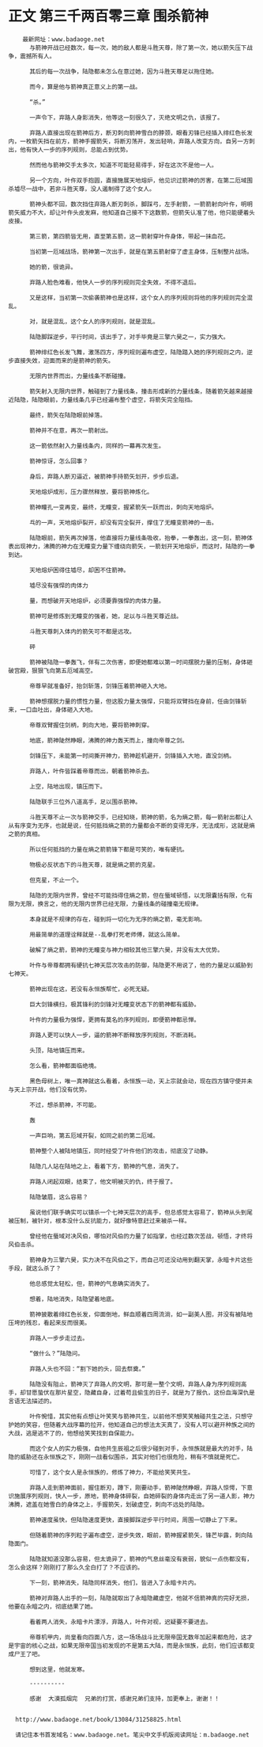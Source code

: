 # 正文 第三千两百零三章 围杀箭神
        最新网址：www.badaoge.net
          与箭神开战已经数次，每一次，她的敌人都是斗胜天尊，除了第一次，她以箭矢压下战争，震撼所有人。
      
          其后的每一次战争，陆隐都未怎么在意过她，因为斗胜天尊足以拖住她。
      
          而今，算是他与箭神真正意义上的第一战。
      
          “杀。”
      
          一声令下，弃路人身影消失，他等这一刻很久了，灭绝文明之仇，该报了。
      
          弃路人直接出现在箭神后方，断刃刺向箭神雪白的脖颈，眼看刃锋已经插入绯红色长发内，一枚箭矢挡在前方，箭神手握箭矢，将断刃荡开，发出轻响，弃路人改变方向，自另一方刺出，他有快人一步的序列规则，总能占到优势。
      
          然而他与箭神交手太多次，知道不可能轻易得手，好在这次不是他一人。
      
          另一个方向，叶仵双手抱圆，直接施展天地熔炉，他见识过箭神的厉害，在第二厄域围杀墟尽一战中，若非斗胜天尊，没人遏制得了这个女人。
      
          箭神头都不回，数次挡住弃路人断刃刺杀，脚踩弓，左手射箭，一箭箭射向叶仵，明明箭矢威力不大，却让叶仵头皮发麻，他知道自己接不下这数箭，但箭矢认准了他，他只能硬着头皮接。
      
          第三箭，第四箭皆无用，直至第五箭，这一箭射穿叶仵身体，带起一抹血花。
      
          当初第一厄域战场，箭神第一次出手，就是在第五箭射穿了虚主身体，压制整片战场。
      
          她的箭，很诡异。
      
          弃路人脸色难看，他快人一步的序列规则完全失效，不得不退后。
      
          又是这样，当初第一次偷袭箭神也是这样，这个女人的序列规则将他的序列规则完全混乱。
      
          对，就是混乱，这个女人的序列规则，就是混乱。
      
          陆隐脚踩逆步，平行时间，该出手了，对手毕竟是三擎六昊之一，实力强大。
      
          箭神绯红色长发飞舞，激荡四方，序列规则遍布虚空，陆隐踏入她的序列规则之内，逆步直接失效，迎面而来的是箭神的箭矢。
      
          无限内世界而出，力量线条不断碰撞。
      
          箭矢射入无限内世界，触碰到了力量线条，撞击形成新的力量线条，随着箭矢越来越接近陆隐，陆隐眼前，力量线条几乎已经遍布整个虚空，将箭矢完全阻挡。
      
          最终，箭矢在陆隐眼前掉落。
      
          箭神并不在意，再次一箭射出。
      
          这一箭依然射入力量线条内，同样的一幕再次发生。
      
          箭神惊讶，怎么回事？
      
          身后，弃路人断刃逼近，被箭神手持箭矢划开，步步后退。
      
          天地熔炉成形，压力骤然释放，要将箭神炼化。
      
          箭神瞳孔一变再变，最终，无瞳变，握紧箭矢一跃而出，刺向天地熔炉。
      
          乓的一声，天地熔炉裂开，却没有完全裂开，撑住了无瞳变箭神的一击。
      
          陆隐眼前，箭矢再次掉落，他直接将力量线条吸收，抬拳，一拳轰出，这一刻，箭神体表出现神力，沸腾的神力在无瞳变力量下缠绕向箭矢，一箭划开天地熔炉，而这时，陆隐的一拳到达。
      
          天地熔炉困得住墟尽，却困不住箭神。
      
          墟尽没有强悍的肉体力
      
          量，而想破开天地熔炉，必须要靠强悍的肉体力量。
      
          箭神可是修炼到无瞳变的强者，她，足以与斗胜天尊近战。
      
          斗胜天尊刺入体内的箭矢可不都是远攻。
      
          砰
      
          箭神被陆隐一拳轰飞，伴有二次伤害，即便她都难以第一时间摆脱力量的压制，身体砸破宫殿，狠狠飞向第五厄域高空。
      
          帝尊早就准备好，抬剑斩落，剑锋压着箭神砸入大地。
      
          箭神想摆脱力量的惯性力量，但这股力量太强悍，只能将双臂挡在身前，任由剑锋斩来，一口血吐出，身体砸入大地。
      
          帝尊双臂握住剑柄，刺向大地，要将箭神刺穿。
      
          地底，箭神陡然睁眼，沸腾的神力轰天而上，撞向帝尊之剑。
      
          剑锋压下，未能第一时间撕开神力，箭神趁机避开，剑锋插入大地，直没剑柄。
      
          弃路人，叶仵皆踩着帝尊而出，朝着箭神杀去。
      
          上空，陆地出现，镇压而下。
      
          陆隐联手三位外八道高手，足以围杀箭神。
      
          斗胜天尊不止一次与箭神交手，已经知晓，箭神的箭，名为熵之箭，每一箭射出都让人从有序变为无序，也就是说，任何抵挡熵之箭的力量都会不断的变得无序，无法成形，这就是熵之箭的真相。
      
          所以任何抵挡的力量在熵之箭箭锋下都是可笑的，唯有硬抗。
      
          物极必反状态下的斗胜天尊，就是熵之箭的克星。
      
          但克星，不止一个。
      
          陆隐的无限内世界，曾经不可能挡得住熵之箭，但在蜃域顿悟，以无限囊括有限，化有限为无限，换言之，他的无限内世界已经无限，力量线条的碰撞毫无规律。
      
          本身就是不规律的存在，碰到将一切化为无序的熵之箭，毫无影响。
      
          用最简单的道理诠释就是--乱拳打死老师傅，就这么简单。
      
          破解了熵之箭，箭神的无瞳变与神力相较其他三擎六昊，并没有太大优势。
      
          叶仵与帝尊都拥有硬抗七神天层次攻击的防御，陆隐更不用说了，他的力量足以威胁到七神天。
      
          箭神出现在这，若没有永恒族帮忙，必死无疑。
      
          巨大剑锋横扫，极其锋利的剑锋对无瞳变状态下的箭神都有威胁。
      
          叶仵的力量极为强悍，更拥有莫名的序列规则，即便箭神都忌惮。
      
          弃路人更可以快人一步，逼的箭神不断释放序列规则，不断消耗。
      
          头顶，陆地镇压而来。
      
          怎么看，箭神都面临绝境。
      
          黑色母树上，唯一真神就这么看着，永恒族一动，天上宗就会动，现在四方镇守使并未与天上宗开战，他们没有优势。
      
          不过，想杀箭神，不可能。
      
          轰
      
          一声巨响，第五厄域开裂，如同之前的第二厄域。
      
          箭神整个人被陆地镇压，同时经受了叶仵他们的攻击，彻底没了动静。
      
          陆隐几人站在陆地之上，看着下方，箭神的气息，消失了。
      
          弃路人闭起双眼，结束了，他文明被灭的仇，终于报了。
      
          陆隐皱眉，这么容易？
      
          虽说他们联手确实可以镇杀一个七神天层次的高手，但总感觉太容易了，箭神从头到尾被压制，被针对，根本没什么反抗能力，就好像特意赶过来被杀一样。
      
          曾经他在蜃域对决风伯，哪怕对风伯的力量了如指掌，也经过数次苦战，顿悟，才终将风伯击杀。
      
          箭神身为三擎六昊，实力决不在风伯之下，而自己可还没动用到翻天掌，永暗卡片这些手段，就这么杀了？
      
          他总感觉太轻松，但，箭神的气息确实消失了。
      
          想着，陆地消失，陆隐望着地底。
      
          箭神披散着绯红色长发，仰面倒地，鲜血顺着四周流淌，如一副美人图，并没有被陆地压垮的残忍，看起来反而很美。
      
          弃路人一步步走过去。
      
          “做什么？”陆隐问。
      
          弃路人头也不回：“割下她的头，回去祭奠。”
      
          陆隐没有阻止，箭神灭了弃路人的文明，那可是一整个文明，弃路人身为序列规则高手，却甘愿蛰伏在那片星空，隐藏自身，过着苟且偷生的日子，就是为了报仇，这份血海深仇是言语无法描述的。
      
          叶仵惋惜，其实他有点想让叶笑笑与箭神共生，以前他不想笑笑触碰共生之法，只想守护她的笑容，但随着大战序幕的拉开，他知道自己的想法太天真了，没有人可以避开种族之间的大战，逃是逃不了的，他想给笑笑找到自保能力。
      
          而这个女人的实力极强，自他共生辰祖之后很少碰到对手，永恒族就是最大的对手，陆隐的威胁还在永恒族之下，刚刚一战看似围杀，其实对他们也很危险，稍有不慎就是死亡。
      
          可惜了，这个女人是永恒族的，修炼了神力，不能给笑笑共生。
      
          弃路人走到箭神面前，握住断刃，蹲下，刚要动手，箭神陡然睁眼，弃路人惊愕，下意识施展序列规则，快人一步，原地，箭神身体碎裂，自她碎裂的身体内走出了另一道人影，神力沸腾，遮盖在她雪白的身体之上，手握箭矢，划破虚空，刺向不远处的陆隐。
      
          箭神速度虽快，但陆隐速度更快，直接脚踩逆步平行时间，周围一切静止了下来。
      
          但随着箭神的序列粒子遍布虚空，逆步失效，眼前，箭神握紧箭矢，锋芒毕露，刺向陆隐面门。
      
          陆隐就知道没那么容易，但太诡异了，箭神的气息丝毫没有衰弱，貌似一点伤都没有，怎么会这样？刚刚打了那么久全白打了？不应该的。
      
          下一刻，箭神消失，陆隐同样消失，他们，皆进入了永暗卡片内。
      
          箭神对弃路人出手的一刻，陆隐就取出了永暗隐藏虚空，他就不信箭神真的完好无损，他要在永暗之内，彻底结果了她。
      
          看着两人消失，永暗卡片漂浮，弃路人，叶仵对视，迟疑要不要进去。
      
          帝尊机甲内，尚皇看向四面八方，这一场场战斗比无限帝国无数年加起来都危险，这才是宇宙的核心之战，如果无限帝国当初发现的不是第五大陆，而是永恒族，此刻，他们应该都变成尸王了吧。
      
          想到这里，他就发寒。
      
          ----------
      
          感谢  大漠孤烟完  兄弟的打赏，感谢兄弟们支持，加更奉上，谢谢！！
      
      
      http://www.badaoge.net/book/13084/31258825.html
      
      请记住本书首发域名：www.badaoge.net。笔尖中文手机版阅读网址：m.badaoge.net